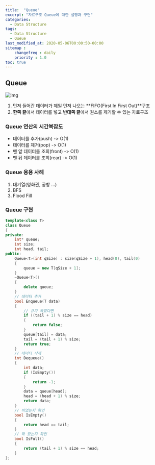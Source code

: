 ```yaml
---
title:  "Queue"
excerpt: "자료구조 Queue에 대한 설명과 구현"
categories:
  - Data Structure
tags:
  - Data Structure
  - Queue
last_modified_at: 2020-05-06T00:00:50-00:00
sitemap :
    changefreq : daily
    priority : 1.0
toc: true
---
```


## Queue
![img](https://user-images.githubusercontent.com/21440957/81031448-3fe79880-8ec7-11ea-8b1c-1c224e237526.png)
1. 먼저 들어간 데이터가 제일 먼저 나오는 **FIFO(First In First Out)**구조
2. **한쪽 끝**에서 데이터를 넣고 **반대쪽 끝**에서 원소를 제거할 수 있는 자료구조

### Queue 연산의 시간복잡도
- 데이터를 추가(push) -> O(1)
- 데이터를 제거(pop) -> O(1)
- 맨 앞 데이터를 조회(front) -> O(1)
- 맨 뒤 데이터를 조회(rear) -> O(1)

### Queue 응용 사례
1. 대기열(영화관, 공항 ...)
2. BFS
3. Flood Fill

### Queue 구현
```cpp
template<class T>
class Queue
{
private:
    int* queue;
    int size;
    int head, tail;
public:
    Queue<T>(int qSize) : size(qSize + 1), head(0), tail(0)
    {
        queue = new T[qSize + 1];
    }
    ~Queue<T>()
    {
        delete queue;
    }
    // 데이터 추가
    bool Enqueue(T data)
    {
        // 큐가 꽉찼다면
        if ((tail + 1) % size == head)
        {
            return false;
        }
        queue[tail] = data;
        tail = (tail + 1) % size;
        return true;
    }
    // 데이터 삭제
    int Dequeue()
    {
        int data;
        if (IsEmpty())
        {
            return -1;
        }
        data = queue[head];
        head = (head + 1) % size;
        return data;
    }
    // 비었는지 확인
    bool IsEmpty()
    {
        return head == tail;
    }
    // 꽉 찼는지 확인
    bool IsFull()
    {
        return (tail + 1) % size == head;
    }
};
```